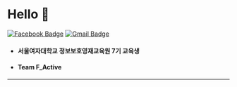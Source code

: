 # Hello 👋
<div align=left>

  [![Facebook Badge](https://img.shields.io/badge/facebook-1877f2?style=flat-square&logo=facebook&logoColor=white&link=https://www.facebook.com/NamDoubleY)](https://www.facebook.com/NamDoubleY/)
  [![Gmail Badge](https://img.shields.io/badge/Gmail-d14836?style=flat-square&logo=Gmail&logoColor=white&link=mailto:DoubleY031223@gmail.com)](mailto:DoubleY031223@gmail.com)
	
</div>

+ #### 서울여자대학교 정보보호영재교육원 7기 교육생
+ #### Team F_Active

<hr>

<!--
**llist-df/llist-df** is a ✨ _special_ ✨ repository because its `README.md` (this file) appears on your GitHub profile.

Here are some ideas to get you started:

- 🔭 I’m currently working on ...
- 🌱 I’m currently learning ...
- 👯 I’m looking to collaborate on ...
- 🤔 I’m looking for help with ...
- 💬 Ask me about ...
- 📫 How to reach me: ...
- 😄 Pronouns: ...
- ⚡ Fun fact: ...
-->
